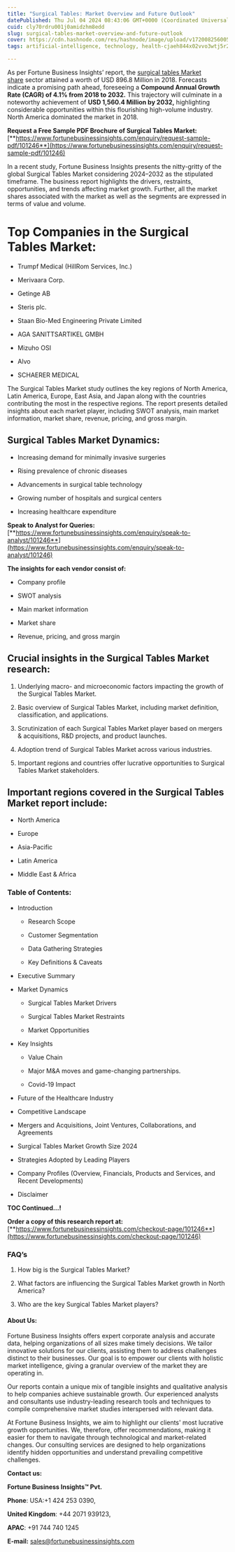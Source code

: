 ```yaml
---
title: "Surgical Tables: Market Overview and Future Outlook"
datePublished: Thu Jul 04 2024 08:43:06 GMT+0000 (Coordinated Universal Time)
cuid: cly70rdru001j0amidzhm8edd
slug: surgical-tables-market-overview-and-future-outlook
cover: https://cdn.hashnode.com/res/hashnode/image/upload/v1720082560050/90bf3d8e-41d4-4b96-9a92-0de84afb34a4.png
tags: artificial-intelligence, technology, health-cjaeh844x02vvo3wtj5r2s75q, healthcare, surgical-tables-market

---
```


As per Fortune Business Insights’ report, the [surgical tables Market share](https://www.fortunebusinessinsights.com/industry-reports/operating-table-market-101246) sector attained a worth of USD 896.8 Million in 2018. Forecasts indicate a promising path ahead, foreseeing a **Compound Annual Growth Rate (CAGR) of 4.1% from 2018 to 2032.** This trajectory will culminate in a noteworthy achievement of **USD 1,560.4 Million by 2032,** highlighting considerable opportunities within this flourishing high-volume industry. North America dominated the market in 2018.

**Request a Free Sample PDF Brochure of Surgical Tables Market:** [**https://www.fortunebusinessinsights.com/enquiry/request-sample-pdf/101246**](https://www.fortunebusinessinsights.com/enquiry/request-sample-pdf/101246)

In a recent study, Fortune Business Insights presents the nitty-gritty of the global Surgical Tables Market considering 2024–2032 as the stipulated timeframe. The business report highlights the drivers, restraints, opportunities, and trends affecting market growth. Further, all the market shares associated with the market as well as the segments are expressed in terms of value and volume.

# **Top Companies in the Surgical Tables Market:**

* Trumpf Medical (HillRom Services, Inc.)
    
* Merivaara Corp.
    
* Getinge AB
    
* Steris plc.
    
* Staan Bio-Med Engineering Private Limited
    
* AGA SANITTSARTIKEL GMBH
    
* Mizuho OSI
    
* Alvo
    
* SCHAERER MEDICAL
    

The Surgical Tables Market study outlines the key regions of North America, Latin America, Europe, East Asia, and Japan along with the countries contributing the most in the respective regions. The report presents detailed insights about each market player, including SWOT analysis, main market information, market share, revenue, pricing, and gross margin.

## Surgical Tables Market **Dynamics**:

* Increasing demand for minimally invasive surgeries
    
* Rising prevalence of chronic diseases
    
* Advancements in surgical table technology
    
* Growing number of hospitals and surgical centers
    
* Increasing healthcare expenditure
    

**Speak to Analyst for Queries:** [**https://www.fortunebusinessinsights.com/enquiry/speak-to-analyst/101246**](https://www.fortunebusinessinsights.com/enquiry/speak-to-analyst/101246)

**The insights for each vendor consist of:**

* Company profile
    
* SWOT analysis
    
* Main market information
    
* Market share
    
* Revenue, pricing, and gross margin
    

## **Crucial insights in the Surgical Tables Market research:**

1. Underlying macro- and microeconomic factors impacting the growth of the Surgical Tables Market.
    
2. Basic overview of Surgical Tables Market, including market definition, classification, and applications.
    
3. Scrutinization of each Surgical Tables Market player based on mergers & acquisitions, R&D projects, and product launches.
    
4. Adoption trend of Surgical Tables Market across various industries.
    
5. Important regions and countries offer lucrative opportunities to Surgical Tables Market stakeholders.
    

## **Important regions covered in the Surgical Tables Market report include:**

* North America
    
* Europe
    
* Asia-Pacific
    
* Latin America
    
* Middle East & Africa
    

### **Table of Contents:**

* Introduction
    
    * Research Scope
        
    * Customer Segmentation
        
    * Data Gathering Strategies
        
    * Key Definitions & Caveats
        
* Executive Summary
    
* Market Dynamics
    
    * Surgical Tables Market Drivers
        
    * Surgical Tables Market Restraints
        
    * Market Opportunities
        
* Key Insights
    
    * Value Chain
        
    * Major M&A moves and game-changing partnerships.
        
    * Covid-19 Impact
        
* Future of the Healthcare Industry
    
* Competitive Landscape
    
* Mergers and Acquisitions, Joint Ventures, Collaborations, and Agreements
    
* Surgical Tables Market Growth Size 2024
    
* Strategies Adopted by Leading Players
    
* Company Profiles (Overview, Financials, Products and Services, and Recent Developments)
    
* Disclaimer
    

**TOC Continued…!**

**Order a copy of this research report at:** [**https://www.fortunebusinessinsights.com/checkout-page/101246**](https://www.fortunebusinessinsights.com/checkout-page/101246)

### **FAQ’s**

1. How big is the Surgical Tables Market?
    
2. What factors are influencing the Surgical Tables Market growth in North America?
    
3. Who are the key Surgical Tables Market players?
    

#### **About Us:**

Fortune Business Insights offers expert corporate analysis and accurate data, helping organizations of all sizes make timely decisions. We tailor innovative solutions for our clients, assisting them to address challenges distinct to their businesses. Our goal is to empower our clients with holistic market intelligence, giving a granular overview of the market they are operating in.

Our reports contain a unique mix of tangible insights and qualitative analysis to help companies achieve sustainable growth. Our experienced analysts and consultants use industry-leading research tools and techniques to compile comprehensive market studies interspersed with relevant data.

At Fortune Business Insights, we aim to highlight our clients' most lucrative growth opportunities. We, therefore, offer recommendations, making it easier for them to navigate through technological and market-related changes. Our consulting services are designed to help organizations identify hidden opportunities and understand prevailing competitive challenges.

**Contact us:**

**Fortune Business Insights™ Pvt.**

**Phone**: USA:+1 424 253 0390,

**United Kingdom**: +44 2071 939123,

**APAC**: +91 744 740 1245

**E-mail:** [sales@fortunebusinessinsights.com](mailto:sales@fortunebusinessinsights.com)